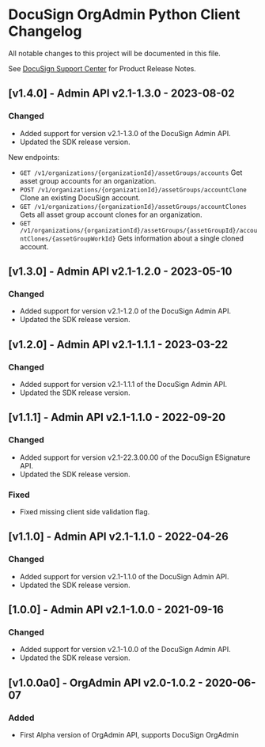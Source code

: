 # DocuSign OrgAdmin Python Client Changelog
All notable changes to this project will be documented in this file.

See [DocuSign Support Center](https://support.docusign.com/en/releasenotes/) for Product Release Notes.

## [v1.4.0] - Admin API v2.1-1.3.0 - 2023-08-02
### Changed
- Added support for version v2.1-1.3.0 of the DocuSign Admin API.
- Updated the SDK release version.

New endpoints:
* `GET /v1/organizations/{organizationId}/assetGroups/accounts` Get asset group accounts for an organization.
* `POST /v1/organizations/{organizationId}/assetGroups/accountClone` Clone an existing DocuSign account.
* `GET /v1/organizations/{organizationId}/assetGroups/accountClones` Gets all asset group account clones for an organization.
* `GET /v1/organizations/{organizationId}/assetGroups/{assetGroupId}/accountClones/{assetGroupWorkId}` Gets information about a single cloned account.
## [v1.3.0] - Admin API v2.1-1.2.0 - 2023-05-10
### Changed
- Added support for version v2.1-1.2.0 of the DocuSign Admin API.
- Updated the SDK release version.

## [v1.2.0] - Admin API v2.1-1.1.1 - 2023-03-22
### Changed
- Added support for version v2.1-1.1.1 of the DocuSign Admin API.
- Updated the SDK release version.

## [v1.1.1] - Admin API v2.1-1.1.0 - 2022-09-20
### Changed
- Added support for version v2.1-22.3.00.00 of the DocuSign ESignature API.
- Updated the SDK release version.
### Fixed
- Fixed missing client side validation flag.

## [v1.1.0] - Admin API v2.1-1.1.0 - 2022-04-26
### Changed
- Added support for version v2.1-1.1.0 of the DocuSign Admin API.
- Updated the SDK release version.

## [1.0.0] - Admin API v2.1-1.0.0 - 2021-09-16
### Changed
- Added support for version v2.1-1.0.0 of the DocuSign Admin API.
- Updated the SDK release version.


## [v1.0.0a0] - OrgAdmin API v2.0-1.0.2 - 2020-06-07
### Added
- First Alpha version of OrgAdmin API, supports DocuSign OrgAdmin